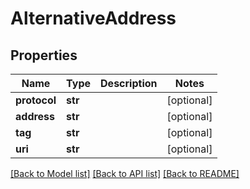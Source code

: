 # AlternativeAddress

## Properties
Name | Type | Description | Notes
------------ | ------------- | ------------- | -------------
**protocol** | **str** |  | [optional] 
**address** | **str** |  | [optional] 
**tag** | **str** |  | [optional] 
**uri** | **str** |  | [optional] 

[[Back to Model list]](../README.md#documentation-for-models) [[Back to API list]](../README.md#documentation-for-api-endpoints) [[Back to README]](../README.md)

